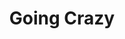 ---
layout: song
id: 32
title: Going Crazy
artist: Kraedt
genre: Progressive House
image: GoingCrazy.jpg
buy-able: true
downloadable: true
yt-id: Cc2KPumhNSk
itunes: https://itunes.apple.com/us/album/going-crazy-single/id1281624414
beatport:
gplay: https://play.google.com/store/music/album/Kraedt_Going_Crazy?id=Bhppqubtysedrv5dtgfqzx34nda
amazon: https://www.amazon.com/dp/B075M3ZQ26/
license: 1
---